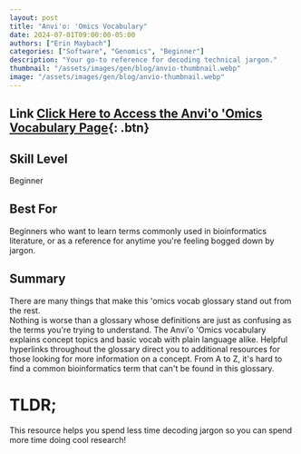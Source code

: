```yaml
---
layout: post
title: "Anvi'o: 'Omics Vocabulary"
date: 2024-07-01T09:00:00-05:00
authors: ["Erin Maybach"]
categories: ["Software", "Genomics", "Beginner"]
description: "Your go-to reference for decoding technical jargon."
thumbnail: "/assets/images/gen/blog/anvio-thumbnail.webp"
image: "/assets/images/gen/blog/anvio-thumbnail.webp"
---
```


## Link [Click Here to Access the Anvi'o 'Omics Vocabulary Page](https://anvio.org/vocabulary/){: .btn}

## Skill Level

Beginner

## Best For

Beginners who want to learn terms commonly used in bioinformatics literature, or as a reference for anytime you're feeling bogged down by jargon.
   
## Summary ##

There are many things that make this 'omics vocab glossary stand out from the rest.<br>
Nothing is worse than a glossary whose definitions are just as confusing as the terms you're trying to understand. The Anvi'o 'Omics vocabulary explains concept topics and basic vocab with plain language alike.
Helpful hyperlinks throughout the glossary direct you to additional resources for those looking for more information on a concept.
From A to Z, it's hard to find a common bioinformatics term that can't be found in this glossary. 

# TLDR;

This resource helps you spend less time decoding jargon so you can spend more time doing cool research!
